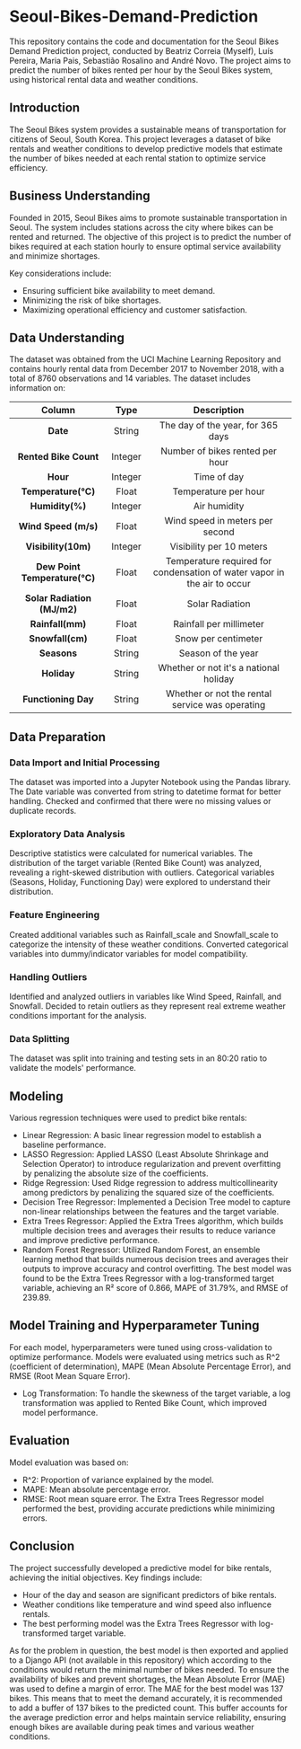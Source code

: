 # Seoul-Bikes-Demand-Prediction
This repository contains the code and documentation for the Seoul Bikes Demand Prediction project, conducted by Beatriz Correia (Myself), Luís Pereira, Maria Pais, Sebastião Rosalino and André Novo. The project aims to predict the number of bikes rented per hour by the Seoul Bikes system, using historical rental data and weather conditions.

## Introduction
The Seoul Bikes system provides a sustainable means of transportation for citizens of Seoul, South Korea. This project leverages a dataset of bike rentals and weather conditions to develop predictive models that estimate the number of bikes needed at each rental station to optimize service efficiency.

## Business Understanding
Founded in 2015, Seoul Bikes aims to promote sustainable transportation in Seoul. The system includes stations across the city where bikes can be rented and returned. The objective of this project is to predict the number of bikes required at each station hourly to ensure optimal service availability and minimize shortages.

Key considerations include:
- Ensuring sufficient bike availability to meet demand.
- Minimizing the risk of bike shortages.
- Maximizing operational efficiency and customer satisfaction.

## Data Understanding
The dataset was obtained from the UCI Machine Learning Repository and contains hourly rental data from December 2017 to November 2018, with a total of 8760 observations and 14 variables. The dataset includes information on:

|Column | Type| Description |
|:---:|:---:| :---:| 
| **Date** |String| The day of the year, for 365 days|
| **Rented Bike Count** | Integer |Number of bikes rented per hour |
| **Hour** | Integer | Time of day |
| **Temperature(℃)** | Float | Temperature per hour |
**Humidity(%)** | Integer | Air humidity |
**Wind Speed (m/s)** | Float | Wind speed in meters per second |
| **Visibility(10m)** | Integer | Visibility per 10 meters |
**Dew Point Temperature(℃)** | Float | Temperature required for condensation of water vapor in the air to occur|
**Solar Radiation (MJ/m2)** | Float | Solar Radiation |
**Rainfall(mm)** | Float | Rainfall per millimeter |
**Snowfall(cm)** | Float | Snow per centimeter |
| **Seasons** | String | Season of the year |
| **Holiday** | String | Whether or not it's a national holiday |
| **Functioning Day** | String | Whether or not the rental service was operating |

## Data Preparation
### Data Import and Initial Processing
The dataset was imported into a Jupyter Notebook using the Pandas library. The Date variable was converted from string to datetime format for better handling. Checked and confirmed that there were no missing values or duplicate records.

### Exploratory Data Analysis
Descriptive statistics were calculated for numerical variables. The distribution of the target variable (Rented Bike Count) was analyzed, revealing a right-skewed distribution with outliers. Categorical variables (Seasons, Holiday, Functioning Day) were explored to understand their distribution.

### Feature Engineering
Created additional variables such as Rainfall_scale and Snowfall_scale to categorize the intensity of these weather conditions. Converted categorical variables into dummy/indicator variables for model compatibility.

### Handling Outliers
Identified and analyzed outliers in variables like Wind Speed, Rainfall, and Snowfall. Decided to retain outliers as they represent real extreme weather conditions important for the analysis.

### Data Splitting
The dataset was split into training and testing sets in an 80:20 ratio to validate the models' performance.


## Modeling
Various regression techniques were used to predict bike rentals:
* Linear Regression: A basic linear regression model to establish a baseline performance.
* LASSO Regression: Applied LASSO (Least Absolute Shrinkage and Selection Operator) to introduce regularization and prevent overfitting by penalizing the absolute size of the coefficients.
* Ridge Regression: Used Ridge regression to address multicollinearity among predictors by penalizing the squared size of the coefficients.
* Decision Tree Regressor: Implemented a Decision Tree model to capture non-linear relationships between the features and the target variable.
* Extra Trees Regressor: Applied the Extra Trees algorithm, which builds multiple decision trees and averages their results to reduce variance and improve predictive performance.
* Random Forest Regressor: Utilized Random Forest, an ensemble learning method that builds numerous decision trees and averages their outputs to improve accuracy and control overfitting.
The best model was found to be the Extra Trees Regressor with a log-transformed target variable, achieving an R² score of 0.866, MAPE of 31.79%, and RMSE of 239.89.

## Model Training and Hyperparameter Tuning
For each model, hyperparameters were tuned using cross-validation to optimize performance. Models were evaluated using metrics such as R^2 (coefficient of determination), MAPE (Mean Absolute Percentage Error), and RMSE (Root Mean Square Error).
* Log Transformation: To handle the skewness of the target variable, a log transformation was applied to Rented Bike Count, which improved model performance.

## Evaluation
Model evaluation was based on:
* R^2: Proportion of variance explained by the model.
* MAPE: Mean absolute percentage error.
* RMSE: Root mean square error.
The Extra Trees Regressor model performed the best, providing accurate predictions while minimizing errors.

## Conclusion
The project successfully developed a predictive model for bike rentals, achieving the initial objectives. Key findings include:

* Hour of the day and season are significant predictors of bike rentals.
* Weather conditions like temperature and wind speed also influence rentals.
* The best performing model was the Extra Trees Regressor with log-transformed target variable.

As for the problem in question, the best model is then exported and applied to a Django API (not available in this repository) which according to the conditions would return the minimal number of bikes needed.
To ensure the availability of bikes and prevent shortages, the Mean Absolute Error (MAE) was used to define a margin of error. The MAE for the best model was 137 bikes. This means that to meet the demand accurately, it is recommended to add a buffer of 137 bikes to the predicted count. This buffer accounts for the average prediction error and helps maintain service reliability, ensuring enough bikes are available during peak times and various weather conditions.



